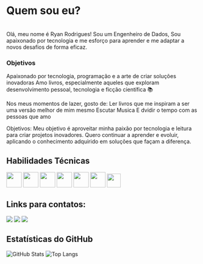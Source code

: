 # Quem sou eu?
<br>
Olá, meu nome é Ryan Rodrigues! Sou um Engenheiro de Dados, Sou apaixonado por tecnologia e me esforço para aprender e me adaptar a novos desafios de forma eficaz.

### Objetivos
Apaixonado por tecnologia, programação e a arte de criar soluções inovadoras
Amo livros, especialmente aqueles que exploram desenvolvimento pessoal, tecnologia e ficção científica 📚

Nos meus momentos de lazer, gosto de:
Ler livros que me inspiram a ser uma versão melhor de mim mesmo
Escutar Musica
E dvidir o tempo com as pessoas que amo

Objetivos:
Meu objetivo é aproveitar minha paixão por tecnologia e leitura para criar projetos inovadores. Quero continuar a aprender e evoluir, aplicando o conhecimento adquirido em soluções que façam a diferença.

## Habilidades Técnicas
<div>
<img src="https://cdn.jsdelivr.net/gh/devicons/devicon@latest/icons/python/python-original.svg" width="40" />
<img src="https://cdn.jsdelivr.net/gh/devicons/devicon@latest/icons/java/java-original.svg" width="40" />
<img src="https://cdn.jsdelivr.net/gh/devicons/devicon@latest/icons/react/react-original.svg" width="40" />
<img src="https://cdn.jsdelivr.net/gh/devicons/devicon@latest/icons/nodejs/nodejs-original.svg" width="40" />  
<img src="https://cdn.jsdelivr.net/gh/devicons/devicon@latest/icons/azuresqldatabase/azuresqldatabase-original.svg" width="40" />          
<img src="https://cdn.jsdelivr.net/gh/devicons/devicon@latest/icons/amazonwebservices/amazonwebservices-original-wordmark.svg" width="40" />
<img src="https://cdn.jsdelivr.net/gh/devicons/devicon@latest/icons/apacheairflow/apacheairflow-original.svg"  width="36" />
          
          
          
          
</div>

## Links para contatos:

<div>
<a href="mailto:eerrvr@gmail.com"><img src="https://img.shields.io/badge/Gmail-D14836?style=for-the-badge&logo=gmail&logoColor=white" target="_blank"></a>
<a href="https://www.linkedin.com/in/ryan-rodrigues-9ba5b81b4/" target="_blank"><img src="https://img.shields.io/badge/-LinkedIn-%230077B5?style=for-the-badge&logo=linkedin&logoColor=white" target="_blank"></a>
<a href="https://github.com/RyanVit/RyanVit" target="_blank"><img src="https://img.shields.io/badge/-GitHub-181717?style=for-the-badge&logo=github&logoColor=white" target="_blank"></a>
</div>

## Estatísticas do GitHub
![GitHub Stats](https://github-readme-stats.vercel.app/api?username=RyanVit&show_icons=true&theme=dark)
![Top Langs](https://github-readme-stats.vercel.app/api/top-langs/?username=RyanVit&layout=compact&theme=dark)
